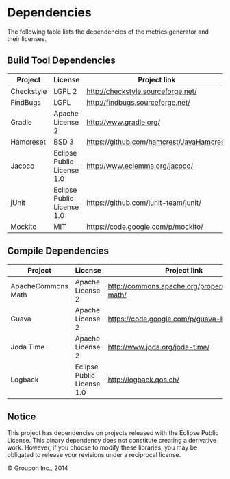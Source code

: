Dependencies
========

The following table lists the dependencies of the metrics generator and their licenses.

Build Tool Dependencies
------------------

Project              | License                    | Project link
---------------------|----------------------------|-------------
Checkstyle           | LGPL 2                     | http://checkstyle.sourceforge.net/
FindBugs             | LGPL                       | http://findbugs.sourceforge.net/ 
Gradle               | Apache License 2           | http://www.gradle.org/ 
Hamcreset            | BSD 3                      | https://github.com/hamcrest/JavaHamcrest
Jacoco               | Eclipse Public License 1.0 | http://www.eclemma.org/jacoco/
jUnit                | Eclipse Public License 1.0 | https://github.com/junit-team/junit/
Mockito              | MIT                        | https://code.google.com/p/mockito/


Compile Dependencies
--------------------

Project               | License                    | Project link
----------------------|----------------------------|-------------
ApacheCommons Math    | Apache License 2           | http://commons.apache.org/proper/commons-math/
Guava                 | Apache License 2           | https://code.google.com/p/guava-libraries/
Joda Time             | Apache License 2           | http://www.joda.org/joda-time/
Logback               | Eclipse Public License 1.0 | http://logback.qos.ch/



Notice
------

This project has dependencies on projects released with the Eclipse Public License.  This binary
dependency does not constitute creating a derivative work.  However, if you 
choose to modify these libraries, you may be obligated to release your revisions under a reciprocal 
license.

&copy; Groupon Inc., 2014
